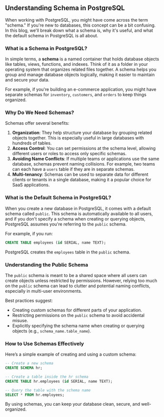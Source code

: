 ## Understanding Schema in PostgreSQL

When working with PostgreSQL, you might have come across the term "schema." If you're new to databases, this concept can be a bit confusing. In this blog, we'll break down what a schema is, why it's useful, and what the default schema in PostgreSQL is all about.

### What is a Schema in PostgreSQL?

In simple terms, a **schema** is a named container that holds database objects like tables, views, functions, and indexes. Think of it as a folder in your operating system that organizes related files together. A schema helps you group and manage database objects logically, making it easier to maintain and secure your data.

For example, if you're building an e-commerce application, you might have separate schemas for `inventory`, `customers`, and `orders` to keep things organized.

### Why Do We Need Schemas?

Schemas offer several benefits:

1. **Organization**: They help structure your database by grouping related objects together. This is especially useful in large databases with hundreds of tables.
2. **Access Control**: You can set permissions at the schema level, allowing different users or roles to access only specific schemas.
3. **Avoiding Name Conflicts**: If multiple teams or applications use the same database, schemas prevent naming collisions. For example, two teams can each have a `users` table if they are in separate schemas.
4. **Multi-tenancy**: Schemas can be used to separate data for different clients or tenants in a single database, making it a popular choice for SaaS applications.

### What is the Default Schema in PostgreSQL?

When you create a new database in PostgreSQL, it comes with a default schema called `public`. This schema is automatically available to all users, and if you don't specify a schema when creating or querying objects, PostgreSQL assumes you're referring to the `public` schema.

For example, if you run:
```sql
CREATE TABLE employees (id SERIAL, name TEXT);
```
PostgreSQL creates the `employees` table in the `public` schema.

### Understanding the Public Schema

The `public` schema is meant to be a shared space where all users can create objects unless restricted by permissions. However, relying too much on the `public` schema can lead to clutter and potential naming conflicts, especially in multi-user environments.

Best practices suggest:
- Creating custom schemas for different parts of your application.
- Restricting permissions on the `public` schema to avoid accidental misuse.
- Explicitly specifying the schema name when creating or querying objects (e.g., `schema_name.table_name`).

### How to Use Schemas Effectively

Here’s a simple example of creating and using a custom schema:

```sql
-- Create a new schema
CREATE SCHEMA hr;

-- Create a table inside the hr schema
CREATE TABLE hr.employees (id SERIAL, name TEXT);

-- Query the table with the schema name
SELECT * FROM hr.employees;
```

By using schemas, you can keep your database clean, secure, and well-organized.
